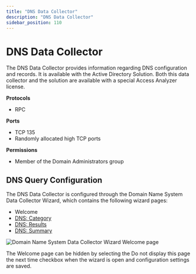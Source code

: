 ```yaml
---
title: "DNS Data Collector"
description: "DNS Data Collector"
sidebar_position: 110
---
```


# DNS Data Collector

The DNS Data Collector provides information regarding DNS configuration and records. It is available
with the Active Directory Solution. Both this data collector and the solution are available with a
special Access Analyzer license.

**Protocols**

- RPC

**Ports**

- TCP 135
- Randomly allocated high TCP ports

**Permissions**

- Member of the Domain Administrators group

## DNS Query Configuration

The DNS Data Collector is configured through the Domain Name System Data Collector Wizard, which
contains the following wizard pages:

- Welcome
- [DNS: Category](/docs/accessanalyzer/12.0/admin/datacollector/dns/category.md)
- [DNS: Results](/docs/accessanalyzer/12.0/admin/datacollector/dns/results.md)
- [DNS: Summary](/docs/accessanalyzer/12.0/admin/datacollector/dns/summary.md)

![Domain Name System Data Collector Wizard Welcome page](/images/accessanalyzer/12.0/admin/datacollector/dns/welcome.webp)

The Welcome page can be hidden by selecting the Do not display this page the next time checkbox when
the wizard is open and configuration settings are saved.
